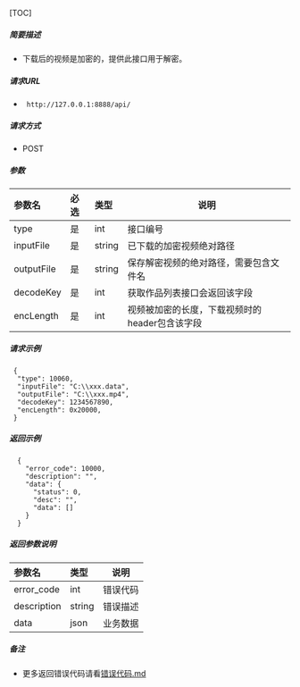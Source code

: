 


[TOC]
    
##### 简要描述

- 下载后的视频是加密的，提供此接口用于解密。

##### 请求URL
- ` http://127.0.0.1:8888/api/`
  
##### 请求方式
- POST 

##### 参数

| 参数名        | 必选 | 类型     | 说明                         |   
|:-----------|:---|:-------|----------------------------|   
| type       | 是  | int    | 接口编号                       |   
| inputFile  | 是  | string | 已下载的加密视频绝对路径               |   
| outputFile | 是  | string | 保存解密视频的绝对路径，需要包含文件名        |   
| decodeKey  | 是  | int    | 获取作品列表接口会返回该字段             |   
| encLength  | 是  | int    | 视频被加密的长度，下载视频时的header包含该字段 |   

##### 请求示例

```
 {
  "type": 10060,
  "inputFile": "C:\\xxx.data",
  "outputFile": "C:\\xxx.mp4",
  "decodeKey": 1234567890,
  "encLength": 0x20000,
 } 
```

##### 返回示例 

``` 
  {
    "error_code": 10000,
    "description": "",
    "data": {
      "status": 0,
      "desc": "",
      "data": []
    }
  }
```

##### 返回参数说明 

| 参数名         | 类型     | 说明   |   
|:------------|:-------|------|   
| error_code  | int    | 错误代码 |   
| description | string | 错误描述 |   
| data        | json   | 业务数据 |   

##### 备注 

- 更多返回错误代码请看[错误代码.md](../错误代码.md)







